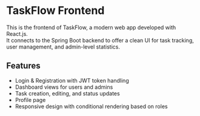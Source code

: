 # TaskFlow Frontend

This is the frontend of TaskFlow, a modern web app developed with React.js.  
It connects to the Spring Boot backend to offer a clean UI for task tracking, user management, and admin-level statistics.

## Features
- Login & Registration with JWT token handling
- Dashboard views for users and admins
- Task creation, editing, and status updates
- Profile page
- Responsive design with conditional rendering based on roles
